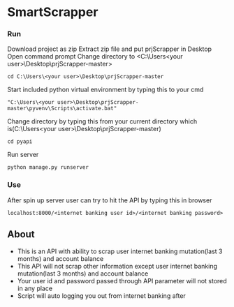 # SmartScrapper
### Run
Download project as zip
Extract zip file and put prjScrapper in Desktop
Open command prompt
Change directory to <C:\Users\<your user>\Desktop\prjScrapper-master>
```
cd C:\Users\<your user>\Desktop\prjScrapper-master
```
Start included python virtual environment by typing this to your cmd
```
"C:\Users\<your user>\Desktop\prjScrapper-master\pyvenv\Scripts\activate.bat"
```
Change directory by typing this from your current directory which is(C:\Users\<your user>\Desktop\prjScrapper-master)
```
cd pyapi
```
Run server
```
python manage.py runserver
```

### Use
After spin up server user can try to hit the API by typing this in browser
```
localhost:8000/<internet banking user id>/<internet banking password>
```


## About
* This is an API with ability to scrap user internet banking mutation(last 3 months) and account balance
* This API will not scrap other information except user internet banking mutation(last 3 months) and account balance
* Your user id and password passed through API parameter will not stored in any place
* Script will auto logging you out from internet banking after 

